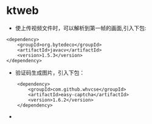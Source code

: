 # ktweb

* 使上传视频文件时，可以解析到第一帧的画面,引入下包:

```
<dependency>
    <groupId>org.bytedeco</groupId>
    <artifactId>javacv</artifactId>
    <version>1.5.3</version>
</dependency>
```

* 验证码生成图片，引入下包：
```
    <dependency>
        <groupId>com.github.whvcse</groupId>
        <artifactId>easy-captcha</artifactId>
        <version>1.6.2</version>
    </dependency>
```


* 

